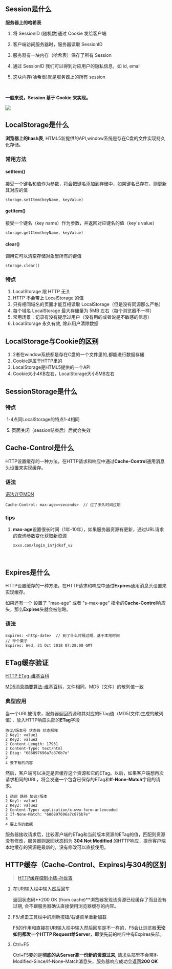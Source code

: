 ## Session是什么

**服务器上的哈希表**

1. 将 SessionID (随机数)通过 Cookie 发给客户端

2. 客户端访问服务器时，服务器读取 SessionID

3. 服务器有一块内存（哈希表）保存了所有 Session

4. 通过 SessionID 我们可以得到对应用户的隐私信息，如 id, email

5. 这块内存(哈希表)就是服务器上的所有 session

   ​

**一般来说，Session 基于 Cookie 来实现。**

![](https://i.loli.net/2018/02/05/5a77b3ba4a8f8.png)

## LocalStorage是什么

**浏览器上的hash表**, HTML5新提供的API,window系统是存在C盘的文件实现持久化存储。

### 常用方法

#### setItem()

接受一个键名和值作为参数，将会把键名添加到存储中，如果键名已存在，则更新其对应的值

```
storage.setItem(keyName, keyValue)
```

#### getItem()

接受一个键名（key name）作为参数，并返回对应键名的值（key's value）

```
storage.getItem(keyName, keyValue)
```

#### clear()

调用它可以清空存储对象里所有的键值

```
storage.clear()
```

### 特点

1. LocalStorage 跟 HTTP 无关
2. HTTP 不会带上 LocalStorage 的值
3. 只有相同域名的页面才能互相读取 LocalStorage（但是没有同源那么严格）
4. 每个域名 LocalStorage 最大存储量为 5MB 左右（每个浏览器不一样）
5. 常用场景：记录有没有提示过用户（没有用的或者说是不敏感的信息）
6. LocalStorage 永久有效, 除非用户清除数据

## LocalStorage与Cookie的区别

1. 2者在window系统都是存在C盘的一个文件里的,都能进行数据存储
2. Cookie是属于HTTP里的
3. LocalStorage是HTML5提供的一个API
4. Cookie大小4KB左右，LocalStorage大小5MB左右

## SessionStorage是什么

### 特点

​	1-4点同LocalStorage的特点1-4相同

​	5. 页面关闭（session结束后）后就会失效

## Cache-Control是什么

HTTP设置缓存的一种方法，在HTTP请求和响应中通过**Cache-Control**通用消息头设置来实现缓存。

### 语法

[语法详见MDN](https://developer.mozilla.org/zh-CN/docs/Web/HTTP/Headers/Cache-Control)

```
Cache-Control: max-age=<seconds>  // 过了多久时间过期
```

### tips

1. **max-age**设置很长时间（1年-10年），如果服务器资源有更新，通过URL请求的查询参数变化获取新资源

   ```
   xxxx.com/login_in?jdksf_v2
   ```

   ​

## Expires是什么

HTTP设置缓存的一种方法，在HTTP请求和响应中通过**Expires**通用消息头设置来实现缓存。

如果还有一个 设置了 "max-age" 或者 "s-max-age" 指令的**Cache-Control**响应头，那么**Expires**头就会被忽略。

### 语法

```
Expires: <http-date>  // 到了什么时候过期，基于本地时间
// 举个栗子
Expires: Wed, 21 Oct 2018 07:28:00 GMT
```

## ETag缓存验证

[HTTP ETag-维基百科](https://zh.wikipedia.org/wiki/HTTP_ETag)

[MD5消息摘要算法-维基百科](https://zh.wikipedia.org/wiki/MD5)，文件相同，MD5（文件）的散列值一致

### 典型应用

当一个URL被请求，服务器返回资源和其对应的ETag值（MD5(文件)生成的散列值），放入HTTP响应头部的**ETag**字段

```
协议/版本号 状态码 状态解释
2 Key1: value1
2 Key2: value2
2 Content-Length: 17931
2 Content-Type: text/html
2 Etag: "686897696a7c876b7e"
3
4 要下载的内容
```

然后，客户端可以决定是否缓存这个资源和它的ETag。以后，如果客户端想再次请求相同的URL，将会发送一个包含已保存的ETag和**If-None-Match**字段的请求。

```
1 动词 路径 协议/版本
2 Key1: value1
2 Key2: value2
2 Content-Type: application/x-www-form-urlencoded
2 If-None-Match: "686897696a7c876b7e"
3 
4 要上传的数据
```

服务器接收请求后，比较客户端的ETag和当前版本资源的ETag的值，匹配则资源没有修改，服务器则返回状态码为 **304 Not Modified** 的HTTP响应，提示客户端本地缓存的资源是最新的，没有修改可以直接使用。

## HTTP缓存（Cache-Control、Expires)与304的区别

> [HTTP缓存控制小结-孙世吉](http://imweb.io/topic/5795dcb6fb312541492eda8c)

1. 在URI输入栏中输入然后回车

   返回状态码**200 OK (from cache)**浏览器发现该资源已经缓存了而且没有过期, 会不跟服务器确认直接使用浏览器缓存的内容。

2. F5/点击工具栏中的刷新按钮/右键菜单重新加载

   F5的作用和直接在URI输入栏中输入然后回车是不一样的，F5会让浏览器**无论如何都发一个HTTP Request给Server**，即使先前的响应中有Expires头部。

3. Ctrl+F5

   Ctrl+F5要的是**彻底的从Server拿一份新的资源过来**, 请求头部里不会带If-Modified-Since/If-None-Match消息头，服务器响应成功会返回**200 OK**

   ​